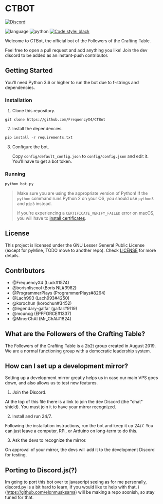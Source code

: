 # CTBOT
[![Discord](https://img.shields.io/discord/705905990989774858)]( https://discord.gg/8JMz2Pe)

![language](https://img.shields.io/badge/language-python-blue)
![python](https://img.shields.io/badge/python-3.6%20|%203.7%20|%203.8%20|%203.9-blue)
[![Code style: black](https://img.shields.io/badge/code%20style-black-000000.svg)](https://github.com/psf/black)

Welcome to CTBot, the official bot of the Followers of the Crafting Table.

Feel free to open a pull request and add anything you like! Join the dev discord to be added as an instant-push contributor.

## Getting Started

You'll need Python 3.6 or higher to run the bot due to f-strings and dependencies.

### Installation
1. Clone this repository.
```
git clone https://github.com/FrequencyX4/CTBot
```
2. Install the dependencies.
```py
pip install -r requirements.txt
```
3. Configure the bot.

   Copy `config/default_config.json` to `config/config.json` and edit it. You'll have to get a bot token.
### Running
```py
python bot.py
```

> Make sure you are using the appropriate version of Python! If the `python` command runs Python 2 on your OS, you should use `python3` and `pip3` instead.
>
> If you're experiencing a `CERTIFICATE_VERIFY_FAILED` error on macOS, you will have to [install certificates](https://stackoverflow.com/questions/40684543/how-to-make-python-use-ca-certificates-from-mac-os-truststore).

## License
This project is licensed under the GNU Lesser General Public License (except for pyMine, TODO move to another repo). Check [LICENSE](https://github.com/FrequencyX4/CTBot/blob/master/LICENSE) for more details.


## Contributors
- @FrequencyX4 (Luck#1574)
- @borisnliscool (Boris NL#3982)
- @ProgrammerPlays (ProgrammerPlays#8264)
- @Lach993 (Lach993#4250)
- @korochun (korochun#3452)
- @legendary-galfar (galfar#9119)
- @mouncg (EPFFORCE#1337)
- @MinerChAI (Mr_ChAI#1824)
## What are the Followers of the Crafting Table?
The Followers of the Crafting Table is a 2b2t group created in August 2019. We are a normal functioning group with a democratic leadership system. 

## How can I set up a development mirror?
Setting up a development mirror greatly helps us in case our main VPS goes down, and also allows us to test new features.
1. Join the Discord.

At the top of this file there is a link to join the dev Discord (the "chat" shield). You must join it to have your mirror recognized.

2. Install and run 24/7.

Following the installation instructions, run the bot and keep it up 24/7. You can just leave a computer, RPi, or Arduino on long-term to do this.

3. Ask the devs to recognize the mirror.

On approval of your mirror, the devs will add it to the development Discord for testing.

## Porting to Discord.js(?)
Im going to port this bot over to javascript seeing as for me personally, discord.py is a bit hard to learn, if you would like to help with that, i (https://github.com/elonmusksama) will be making a repo soonish, so stay tuned for that.
